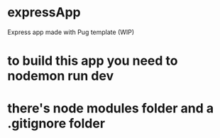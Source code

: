 # expressApp
Express app made with Pug template (WIP)

# to build this app you need to nodemon run dev

# there's node modules folder and a .gitignore folder 



